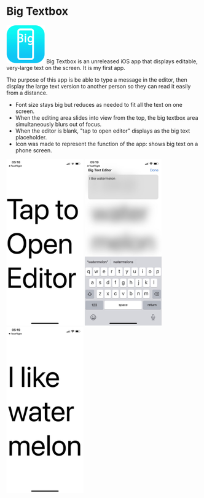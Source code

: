 # Big Textbox
<img src="documentation-assets/rounded-corner-icon.png" width="100">
Big Textbox is an unreleased iOS app that displays editable, very-large text on the screen. It is my first app.

The purpose of this app is be able to type a message in the editor, then display the large text version to another person so they can read it easily from a distance.

- Font size stays big but reduces as needed to fit all the text on one screen.
- When the editing area slides into view from the top, the big textbox area simultaneously blurs out of focus.
- When the editor is blank, "tap to open editor" displays as the big text placeholder.
- Icon was made to represent the function of the app: shows big text on a phone screen.

<img src="documentation-assets/1.jpeg" width="200"> <img src="documentation-assets/3.jpeg" width="200"> <img src="documentation-assets/4.jpeg" width="200">
